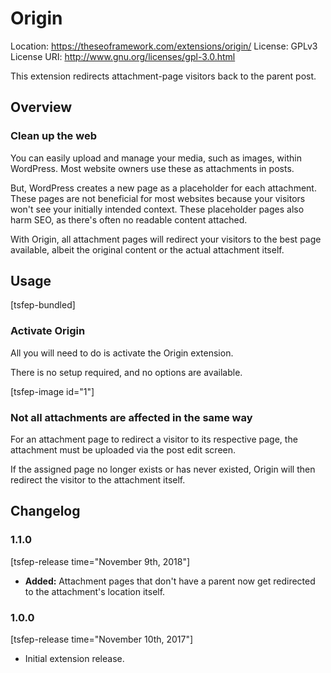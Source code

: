 # Origin
Location: https://theseoframework.com/extensions/origin/
License: GPLv3
License URI: http://www.gnu.org/licenses/gpl-3.0.html

This extension redirects attachment-page visitors back to the parent post.

## Overview

### Clean up the web

You can easily upload and manage your media, such as images, within WordPress. Most website owners use these as attachments in posts.

But, WordPress creates a new page as a placeholder for each attachment. These pages are not beneficial for most websites because your visitors won't see your initially intended context. These placeholder pages also harm SEO, as there's often no readable content attached.

With Origin, all attachment pages will redirect your visitors to the best page available, albeit the original content or the actual attachment itself.

## Usage

[tsfep-bundled]

### Activate Origin

All you will need to do is activate the Origin extension.

There is no setup required, and no options are available.

[tsfep-image id="1"]

### Not all attachments are affected in the same way

For an attachment page to redirect a visitor to its respective page, the attachment must be uploaded via the post edit screen.

If the assigned page no longer exists or has never existed, Origin will then redirect the visitor to the attachment itself.

## Changelog

### 1.1.0

[tsfep-release time="November 9th, 2018"]

* **Added:** Attachment pages that don't have a parent now get redirected to the attachment's location itself.

### 1.0.0

[tsfep-release time="November 10th, 2017"]

* Initial extension release.
